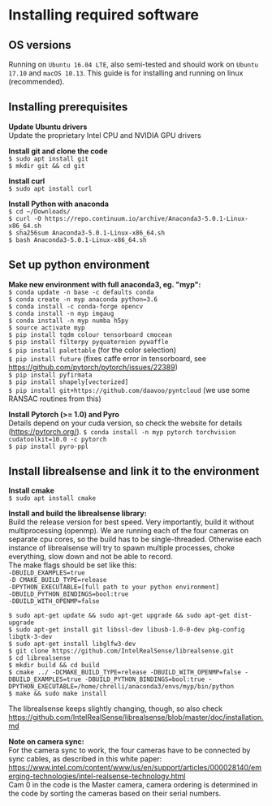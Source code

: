 # Installing required software

## OS versions
Running on `Ubuntu 16.04 LTE`, also semi-tested and should work on `Ubuntu 17.10` and `macOS 10.13`. This guide is for installing and running on linux (recommended).

## Installing prerequisites

**Update Ubuntu drivers**  
Update the proprietary Intel CPU and NVIDIA GPU drivers

**Install git and clone the code**  
`$ sudo apt install git`  
`$ mkdir git && cd git`  

**Install curl**  
`$ sudo apt install curl`  

**Install Python with anaconda**  
`$ cd ~/Downloads/`  
`$ curl -O https://repo.continuum.io/archive/Anaconda3-5.0.1-Linux-x86_64.sh`  
`$ sha256sum Anaconda3-5.0.1-Linux-x86_64.sh`  
`$ bash Anaconda3-5.0.1-Linux-x86_64.sh`  

## Set up python environment

**Make new environment with full anaconda3, eg. "myp":**  
`$ conda update -n base -c defaults conda`  
`$ conda create -n myp anaconda python=3.6`  
`$ conda install -c conda-forge opencv`  
`$ conda install -n myp imgaug`  
`$ conda install -n myp numba h5py`  
`$ source activate myp`   
`$ pip install tqdm colour tensorboard cmocean`  
`$ pip install filterpy pyquaternion pywaffle`  
`$ pip install palettable` (for the color selection)  
`$ pip install future`  (fixes caffe error in tensorboard, see https://github.com/pytorch/pytorch/issues/22389)  
`$ pip install pyfirmata`  
`$ pip install shapely[vectorized]`  
`$ pip install git+https://github.com/daavoo/pyntcloud` (we use some RANSAC routines from this)  

**Install Pytorch (>= 1.0) and Pyro**  
Details depend on your cuda version, so check the website for details (https://pytorch.org/).
`$ conda install -n myp pytorch torchvision cudatoolkit=10.0 -c pytorch`   
`$ pip install pyro-ppl`  

## Install librealsense and link it to the environment
**Install cmake**  
`$ sudo apt install cmake`

**Install and build the librealsense library:**  
Build the release version for best speed. Very importantly, build it without multiprocessing (openmp). We are running each of the four cameras on separate cpu cores, so the build has to be single-threaded. Otherwise each instance of librealsense will try to spawn multiple processes, choke everything, slow down and not be able to record.   
The make flags should be set like this:  
`-DBUILD_EXAMPLES=true`  
`-D CMAKE_BUILD_TYPE=release`  
`-DPYTHON_EXECUTABLE=[full path to your python environment]`  
`-DBUILD_PYTHON_BINDINGS=bool:true`  
`-DBUILD_WITH_OPENMP=false`  

`$ sudo apt-get update && sudo apt-get upgrade && sudo apt-get dist-upgrade`  
`$ sudo apt-get install git libssl-dev libusb-1.0-0-dev pkg-config libgtk-3-dev`  
`$ sudo apt-get install libglfw3-dev`  
`$ git clone https://github.com/IntelRealSense/librealsense.git`  
`$ cd librealsense`  
`$ mkdir build && cd build`  
`$ cmake ../ -DCMAKE_BUILD_TYPE=release -DBUILD_WITH_OPENMP=false -DBUILD_EXAMPLES=true -DBUILD_PYTHON_BINDINGS=bool:true -DPYTHON_EXECUTABLE=/home/chrelli/anaconda3/envs/myp/bin/python`  
`$ make && sudo make install`  

The librealsense keeps slightly changing, though, so also check https://github.com/IntelRealSense/librealsense/blob/master/doc/installation.md

**Note on camera sync:**  
For the camera sync to work, the four cameras have to be connected by sync cables, as described in this white paper: https://www.intel.com/content/www/us/en/support/articles/000028140/emerging-technologies/intel-realsense-technology.html   
Cam 0 in the code is the Master camera, camera ordering is determined in the code by sorting the cameras based on their serial numbers.
